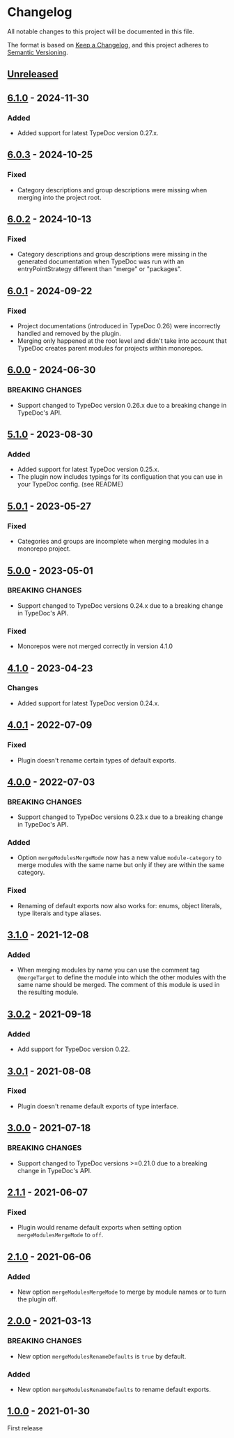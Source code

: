 # Changelog

All notable changes to this project will be documented in this file.

The format is based on [Keep a Changelog](https://keepachangelog.com/en/1.0.0/),
and this project adheres to [Semantic Versioning](https://semver.org/spec/v2.0.0.html).

## [Unreleased]

## [6.1.0] - 2024-11-30
### Added
-   Added support for latest TypeDoc version 0.27.x.

## [6.0.3] - 2024-10-25
### Fixed
-   Category descriptions and group descriptions were missing when merging into the project root.

## [6.0.2] - 2024-10-13
### Fixed
-   Category descriptions and group descriptions were missing in the generated documentation when TypeDoc was run
    with an entryPointStrategy different than "merge" or "packages".

## [6.0.1] - 2024-09-22
### Fixed
-   Project documentations (introduced in TypeDoc 0.26) were incorrectly handled and removed by the plugin.
-   Merging only happened at the root level and didn't take into account that TypeDoc creates parent modules for projects within monorepos.

## [6.0.0] - 2024-06-30
### BREAKING CHANGES
-   Support changed to TypeDoc version 0.26.x due to a breaking change in TypeDoc's API.

## [5.1.0] - 2023-08-30
### Added
-   Added support for latest TypeDoc version 0.25.x.
-   The plugin now includes typings for its configuation that you can use in your TypeDoc config. (see README)

## [5.0.1] - 2023-05-27
### Fixed
-   Categories and groups are incomplete when merging modules in a monorepo project.

## [5.0.0] - 2023-05-01
### BREAKING CHANGES
-   Support changed to TypeDoc versions 0.24.x due to a breaking change in TypeDoc's API.
### Fixed
-   Monorepos were not merged correctly in version 4.1.0

## [4.1.0] - 2023-04-23
### Changes
-   Added support for latest TypeDoc version 0.24.x.

## [4.0.1] - 2022-07-09
### Fixed
-   Plugin doesn't rename certain types of default exports.

## [4.0.0] - 2022-07-03
### BREAKING CHANGES
-   Support changed to TypeDoc versions 0.23.x due to a breaking change in TypeDoc's API.
### Added
-   Option `mergeModulesMergeMode` now has a new value `module-category` to merge modules with the same name but only
    if they are within the same category.
### Fixed
-   Renaming of default exports now also works for: enums, object literals, type literals and type aliases.

## [3.1.0] - 2021-12-08
### Added
-   When merging modules by name you can use the comment tag `@mergeTarget` to define the module into which the other
    modules with the same name should be merged. The comment of this module is used in the resulting module.

## [3.0.2] - 2021-09-18
### Added
-   Add support for TypeDoc version 0.22.

## [3.0.1] - 2021-08-08
### Fixed
-   Plugin doesn't rename default exports of type interface.

## [3.0.0] - 2021-07-18
### BREAKING CHANGES
-   Support changed to TypeDoc versions >=0.21.0 due to a breaking change in TypeDoc's API.

## [2.1.1] - 2021-06-07
### Fixed
-   Plugin would rename default exports when setting option `mergeModulesMergeMode` to `off`.

## [2.1.0] - 2021-06-06
### Added
-   New option `mergeModulesMergeMode` to merge by module names or to turn the plugin off.

## [2.0.0] - 2021-03-13
### BREAKING CHANGES
-   New option `mergeModulesRenameDefaults` is `true` by default.
### Added
-   New option `mergeModulesRenameDefaults` to rename default exports.

## [1.0.0] - 2021-01-30

First release

[unreleased]: https://github.com/krisztianb/typedoc-plugin-merge-modules/compare/v6.1.0...HEAD
[6.1.0]: https://github.com/krisztianb/typedoc-plugin-merge-modules/releases/tag/v6.1.0
[6.0.3]: https://github.com/krisztianb/typedoc-plugin-merge-modules/releases/tag/v6.0.3
[6.0.2]: https://github.com/krisztianb/typedoc-plugin-merge-modules/releases/tag/v6.0.2
[6.0.1]: https://github.com/krisztianb/typedoc-plugin-merge-modules/releases/tag/v6.0.1
[6.0.0]: https://github.com/krisztianb/typedoc-plugin-merge-modules/releases/tag/v6.0.0
[5.1.0]: https://github.com/krisztianb/typedoc-plugin-merge-modules/releases/tag/v5.1.0
[5.0.1]: https://github.com/krisztianb/typedoc-plugin-merge-modules/releases/tag/v5.0.1
[5.0.0]: https://github.com/krisztianb/typedoc-plugin-merge-modules/releases/tag/v5.0.0
[4.1.0]: https://github.com/krisztianb/typedoc-plugin-merge-modules/releases/tag/v4.1.0
[4.0.1]: https://github.com/krisztianb/typedoc-plugin-merge-modules/releases/tag/v4.0.1
[4.0.0]: https://github.com/krisztianb/typedoc-plugin-merge-modules/releases/tag/v4.0.0
[3.1.0]: https://github.com/krisztianb/typedoc-plugin-merge-modules/releases/tag/v3.1.0
[3.0.2]: https://github.com/krisztianb/typedoc-plugin-merge-modules/releases/tag/v3.0.2
[3.0.1]: https://github.com/krisztianb/typedoc-plugin-merge-modules/releases/tag/v3.0.1
[3.0.0]: https://github.com/krisztianb/typedoc-plugin-merge-modules/releases/tag/v3.0.0
[2.1.1]: https://github.com/krisztianb/typedoc-plugin-merge-modules/releases/tag/v2.1.1
[2.1.0]: https://github.com/krisztianb/typedoc-plugin-merge-modules/releases/tag/v2.1.0
[2.0.0]: https://github.com/krisztianb/typedoc-plugin-merge-modules/releases/tag/v2.0.0
[1.0.0]: https://github.com/krisztianb/typedoc-plugin-merge-modules/releases/tag/v1.0.0
